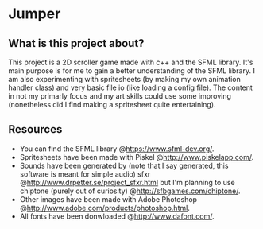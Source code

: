 # Jumper
What is this project about?
-
This project is a 2D scroller game made with c++ and the SFML library. It's main purpose is for me to gain a better understanding of the SFML library. I am also experimenting with spritesheets (by making my own animation handler class) and very basic file io (like loading a config file). The content in not my primarly focus and my art skills could use some improving (nonetheless did I find making a spritesheet quite entertaining).

Resources
-
- You can find the SFML library @https://www.sfml-dev.org/.
- Spritesheets have been made with Piskel @http://www.piskelapp.com/.
- Sounds have been generated by (note that I say generated, this software is meant for simple audio) sfxr 
@http://www.drpetter.se/project_sfxr.html but I'm planning to use chiptone (purely out of curiosity) @http://sfbgames.com/chiptone/.
- Other images have been made with Adobe Photoshop @http://www.adobe.com/products/photoshop.html.
- All fonts have been donwloaded @http://www.dafont.com/.
